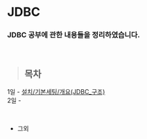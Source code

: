 JDBC
==============

### JDBC 공부에 관한 내용들을 정리하였습니다.

<br/>

> ## 목차 <br>
 1일 - [설치/기본세팅/개요(JDBC_구조)](https://github.com/Kalph/JDBCStudy/tree/master/1Day) <br/>
 2일 - []() <br/>
 
 <br/> 
 
 * 그외 <br/>
  []() <br/>
